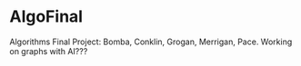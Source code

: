 # AlgoFinal
Algorithms Final Project: Bomba, Conklin, Grogan, Merrigan, Pace. Working on graphs with AI???
